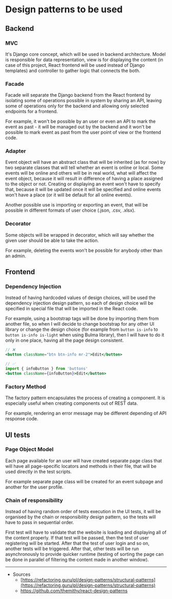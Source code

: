 # Design patterns to be used

## Backend

### MVC

It's Django core concept, which will be used in backend architecture. Model is responsible for data representation, view is for displaying the content (in case of this project, React frontend will be used instead of Django templates) and controller to gather logic that connects the both. 

### Facade

Facade will separate the Django backend from the React frontend by isolating some of operations possible in system by sharing an API, leaving some of operations only for the backend and allowing only selected endpoints for a frontend.

For example, it won't be possible by an user or even an API to mark the event as past - it will be managed out by the backend and it won't be possible to mark event as past from the user point of view or the frontend code.

### Adapter

Event object will have an abstract class that will be inherited (as for now) by two separate classes that will tell whether an event is online or local. Some events will be online and others will be in real world, what will affect the event object, because it will result in difference of having a place assigned to the object or not. Creating or displaying an event won't have to specify that, because it will be updated once it will be specified and online events won't have a place (or it will be default for all online events).

Another possible use is importing or exporting an event, that will be possible in different formats of user choice (.json, .csv, .xlsx).

### Decorator

Some objects will be wrapped in decorator, which will say whether the given user should be able to take the action. 

For example, deleting the events won't be possible for anybody other than an admin.  

## Frontend

### Dependency Injection

Instead of having hardcoded values of design choices, will be used the dependency injection design pattern, so each of design choice will be specified in special file that will be imported in the React code. 

For example, using a bootstrap tags will be done by importing them from another file, so when I will decide to change bootstrap for any other UI library or change the design choice (for example from `button is-info` to `button is-info is-light` when using Bulma library), then I will have to do it only in one place, having all the page design consistent. 

```jsx
// ❌
<button className="btn btn-info mr-2">Edit</button>

// ✅
import { infoButton } from 'buttons'
<button className={infoButton}>Edit</button>
```

### Factory Method

The factory pattern encapsulates the process of creating a component. It is especially useful when creating components out of REST data.

For example, rendering an error message may be different depending of API response code.

## UI tests

### Page Object Model

Each page available for an user will have created separate page class that will have all page-specific locators and methods in their file, that will be used directly in the test scripts. 

For example separate page class will be created for an event subpage and another for the user profile.

### Chain of responsibility

Instead of having random order of tests execution in the UI tests, it will be organised by the chain or responsibility design pattern, so the tests will have to pass in sequential order.

First test will have to validate that the website is loading and displaying all of the content properly. If that test will be passed, then the test of user registering will be started. After that the test of user login and so on, another tests will be triggered. After that, other tests will be run asynchronously to provide quicker runtime (testing of sorting the page can be done in parallel of filtering the content made in another window).

---

- Sources
    - [https://refactoring.guru/pl/design-patterns/structural-patterns](https://refactoring.guru/pl/design-patterns/structural-patterns)
    - https://github.com/themithy/react-design-patterns